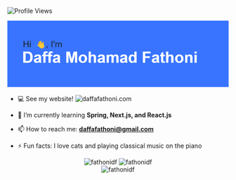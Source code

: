 ![Profile Views](https://komarev.com/ghpvc/?username=fathonidf&style=for-the-badge)
<div align="center">
  <img src="header.png"/>
</div>

- 💻 See my website! ![daffafathoni.com](https://daffafathoni.com/)

- 🌱 I’m currently learning **Spring, Next.js, and React.js**
  
- 📫 How to reach me: **daffafathoni@gmail.com**
  
- ⚡ Fun facts: I love cats and playing classical music on the piano


<div align="center">
  <img src="https://github-readme-streak-stats.herokuapp.com/?user=fathonidf&theme=react" alt="fathonidf" style="display:inline-block;"/>
  <img src="https://github-readme-stats.vercel.app/api?username=fathonidf&show_icons=true&locale=en&theme=react" alt="fathonidf" style="display:inline-block;"/>
</div>
<div align="center">
  <img src="https://github-readme-stats.vercel.app/api/top-langs/?username=fathonidf&layout=compact&theme=react" alt="fathonidf" />
</div>
